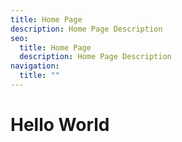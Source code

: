 ```yaml
---
title: Home Page
description: Home Page Description
seo:
  title: Home Page
  description: Home Page Description
navigation:
  title: ""
---
```


# Hello World
